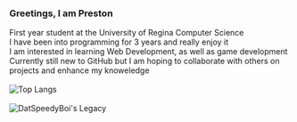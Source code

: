 ### Greetings, I am Preston

First year student at the University of Regina Computer Science <br/>
I have been into programming for 3 years and really enjoy it<br/>
I am interested in learning Web Development, as well as game development<br/>
Currently still new to GitHub but I am hoping to collaborate with others on projects and enhance my knoweledge <br/>
<br/>
![Top Langs](https://github-readme-stats.vercel.app/api/top-langs/?username=DatSpeedyBoi&layout=compact) <br/>
<br/>
![DatSpeedyBoi's Legacy](https://github-readme-stats.vercel.app/api?username=DatSpeedyBoi&show_icons=true&theme=merko)

